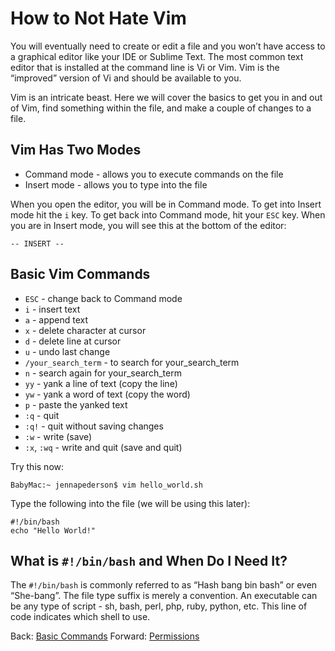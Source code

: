# How to Not Hate Vim

You will eventually need to create or edit a file and you won’t have access to a graphical editor like your IDE or Sublime Text. The most common text editor that is installed at the command line is Vi or Vim. Vim is the “improved” version of Vi and should be available to you.

Vim is an intricate beast. Here we will cover the basics to get you in and out of Vim, find something within the file, and make a couple of changes to a file.

## Vim Has Two Modes
- Command mode - allows you to execute commands on the file
- Insert mode - allows you to type into the file

When you open the editor, you will be in Command mode. To get into Insert mode hit the `i` key. To get back into Command mode, hit your `ESC` key. When you are in Insert mode, you will see this at the bottom of the editor:

```
-- INSERT --
```

## Basic Vim Commands
- `ESC` - change back to Command mode
- `i` - insert text
- `a` - append text
- `x` - delete character at cursor
- `d` - delete line at cursor
- `u` - undo last change
- `/your_search_term` - to search for your_search_term
- `n` - search again for your_search_term
- `yy` - yank a line of text (copy the line)
- `yw` - yank a word of text (copy the word)
- `p` - paste the yanked text
- `:q` - quit
- `:q!` - quit without saving changes
- `:w` - write (save)
- `:x`, `:wq` - write and quit (save and quit)

Try this now:

```
BabyMac:~ jennapederson$ vim hello_world.sh
```

Type the following into the file (we will be using this later):
```
#!/bin/bash
echo "Hello World!"
```

## What is `#!/bin/bash` and When Do I Need It?

The `#!/bin/bash` is commonly referred to as “Hash bang bin bash” or even “She-bang”. The file type suffix is merely a convention. An executable can be any type of script - sh, bash, perl, php, ruby, python, etc. This line of code indicates which shell to use.

Back: [Basic Commands](04_basic_commands.md)
Forward: [Permissions](06_permissions.md)
